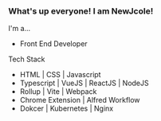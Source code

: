 ### What's up everyone! I am NewJcole!

I'm a...
- Front End Developer

Tech Stack
- HTML | CSS | Javascript
- Typescript | VueJS | ReactJS | NodeJS
- Rollup | Vite | Webpack 
- Chrome Extension | Alfred Workflow
- Dokcer | Kubernetes | Nginx
